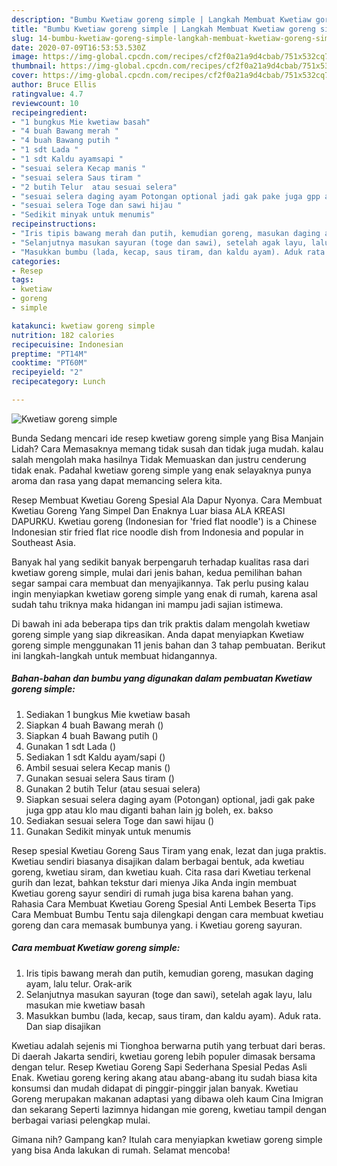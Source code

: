 ```yaml
---
description: "Bumbu Kwetiaw goreng simple | Langkah Membuat Kwetiaw goreng simple Yang Enak Dan Lezat"
title: "Bumbu Kwetiaw goreng simple | Langkah Membuat Kwetiaw goreng simple Yang Enak Dan Lezat"
slug: 14-bumbu-kwetiaw-goreng-simple-langkah-membuat-kwetiaw-goreng-simple-yang-enak-dan-lezat
date: 2020-07-09T16:53:53.530Z
image: https://img-global.cpcdn.com/recipes/cf2f0a21a9d4cbab/751x532cq70/kwetiaw-goreng-simple-foto-resep-utama.jpg
thumbnail: https://img-global.cpcdn.com/recipes/cf2f0a21a9d4cbab/751x532cq70/kwetiaw-goreng-simple-foto-resep-utama.jpg
cover: https://img-global.cpcdn.com/recipes/cf2f0a21a9d4cbab/751x532cq70/kwetiaw-goreng-simple-foto-resep-utama.jpg
author: Bruce Ellis
ratingvalue: 4.7
reviewcount: 10
recipeingredient:
- "1 bungkus Mie kwetiaw basah"
- "4 buah Bawang merah "
- "4 buah Bawang putih "
- "1 sdt Lada "
- "1 sdt Kaldu ayamsapi "
- "sesuai selera Kecap manis "
- "sesuai selera Saus tiram "
- "2 butih Telur  atau sesuai selera"
- "sesuai selera daging ayam Potongan optional jadi gak pake juga gpp atau klo mau diganti bahan lain jg boleh ex bakso"
- "sesuai selera Toge dan sawi hijau "
- "Sedikit minyak untuk menumis"
recipeinstructions:
- "Iris tipis bawang merah dan putih, kemudian goreng, masukan daging ayam, lalu telur. Orak-arik"
- "Selanjutnya masukan sayuran (toge dan sawi), setelah agak layu, lalu masukan mie kwetiaw basah"
- "Masukkan bumbu (lada, kecap, saus tiram, dan kaldu ayam). Aduk rata. Dan siap disajikan"
categories:
- Resep
tags:
- kwetiaw
- goreng
- simple

katakunci: kwetiaw goreng simple 
nutrition: 182 calories
recipecuisine: Indonesian
preptime: "PT14M"
cooktime: "PT60M"
recipeyield: "2"
recipecategory: Lunch

---
```



![Kwetiaw goreng simple](https://img-global.cpcdn.com/recipes/cf2f0a21a9d4cbab/751x532cq70/kwetiaw-goreng-simple-foto-resep-utama.jpg)

Bunda Sedang mencari ide resep kwetiaw goreng simple yang Bisa Manjain Lidah? Cara Memasaknya memang tidak susah dan tidak juga mudah. kalau salah mengolah maka hasilnya Tidak Memuaskan dan justru cenderung tidak enak. Padahal kwetiaw goreng simple yang enak selayaknya punya aroma dan rasa yang dapat memancing selera kita.

Resep Membuat Kwetiau Goreng Spesial Ala Dapur Nyonya. Cara Membuat Kwetiau Goreng Yang Simpel Dan Enaknya Luar biasa ALA KREASI DAPURKU. Kwetiau goreng (Indonesian for &#39;fried flat noodle&#39;) is a Chinese Indonesian stir fried flat rice noodle dish from Indonesia and popular in Southeast Asia.

Banyak hal yang sedikit banyak berpengaruh terhadap kualitas rasa dari kwetiaw goreng simple, mulai dari jenis bahan, kedua pemilihan bahan segar sampai cara membuat dan menyajikannya. Tak perlu pusing kalau ingin menyiapkan kwetiaw goreng simple yang enak di rumah, karena asal sudah tahu triknya maka hidangan ini mampu jadi sajian istimewa.


Di bawah ini ada beberapa tips dan trik praktis dalam mengolah kwetiaw goreng simple yang siap dikreasikan. Anda dapat menyiapkan Kwetiaw goreng simple menggunakan 11 jenis bahan dan 3 tahap pembuatan. Berikut ini langkah-langkah untuk membuat hidangannya.

<!--inarticleads1-->

##### Bahan-bahan dan bumbu yang digunakan dalam pembuatan Kwetiaw goreng simple:

1. Sediakan 1 bungkus Mie kwetiaw basah
1. Siapkan 4 buah Bawang merah ()
1. Siapkan 4 buah Bawang putih ()
1. Gunakan 1 sdt Lada ()
1. Sediakan 1 sdt Kaldu ayam/sapi ()
1. Ambil sesuai selera Kecap manis ()
1. Gunakan sesuai selera Saus tiram ()
1. Gunakan 2 butih Telur  (atau sesuai selera)
1. Siapkan sesuai selera daging ayam (Potongan) optional, jadi gak pake juga gpp atau klo mau diganti bahan lain jg boleh, ex. bakso
1. Sediakan sesuai selera Toge dan sawi hijau ()
1. Gunakan Sedikit minyak untuk menumis


Resep spesial Kwetiau Goreng Saus Tiram yang enak, lezat dan juga praktis. Kwetiau sendiri biasanya disajikan dalam berbagai bentuk, ada kwetiau goreng, kwetiau siram, dan kwetiau kuah. Cita rasa dari Kwetiau terkenal gurih dan lezat, bahkan tekstur dari mienya Jika Anda ingin membuat Kwetiau goreng sayur sendiri di rumah juga bisa karena bahan yang. Rahasia Cara Membuat Kwetiau Goreng Spesial Anti Lembek Beserta Tips Cara Membuat Bumbu Tentu saja dilengkapi dengan cara membuat kwetiau goreng dan cara memasak bumbunya yang. i Kwetiau goreng sayuran. 

<!--inarticleads2-->

##### Cara membuat Kwetiaw goreng simple:

1. Iris tipis bawang merah dan putih, kemudian goreng, masukan daging ayam, lalu telur. Orak-arik
1. Selanjutnya masukan sayuran (toge dan sawi), setelah agak layu, lalu masukan mie kwetiaw basah
1. Masukkan bumbu (lada, kecap, saus tiram, dan kaldu ayam). Aduk rata. Dan siap disajikan


Kwetiau adalah sejenis mi Tionghoa berwarna putih yang terbuat dari beras. Di daerah Jakarta sendiri, kwetiau goreng lebih populer dimasak bersama dengan telur. Resep Kwetiau Goreng Sapi Sederhana Spesial Pedas Asli Enak. Kwetiau goreng kering akang atau abang-abang itu sudah biasa kita konsumsi dan mudah didapat di pinggir-pinggir jalan banyak. Kwetiau Goreng merupakan makanan adaptasi yang dibawa oleh kaum Cina Imigran dan sekarang Seperti lazimnya hidangan mie goreng, kwetiau tampil dengan berbagai variasi pelengkap mulai. 

Gimana nih? Gampang kan? Itulah cara menyiapkan kwetiaw goreng simple yang bisa Anda lakukan di rumah. Selamat mencoba!
